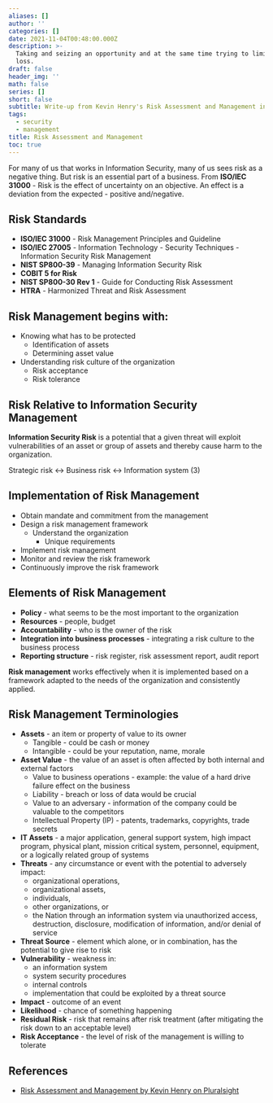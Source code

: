 ```yaml
---
aliases: []
author: ''
categories: []
date: 2021-11-04T00:48:00.000Z
description: >-
  Taking and seizing an opportunity and at the same time trying to limit the
  loss.
draft: false
header_img: ''
math: false
series: []
short: false
subtitle: Write-up from Kevin Henry's Risk Assessment and Management in Pluralsight
tags:
  - security
  - management
title: Risk Assessment and Management
toc: true
---
```


For many of us that works in Information Security, many of us sees risk as a negative thing. But risk is an essential part of a business. From **ISO/IEC 31000** - Risk is the effect of uncertainty on an objective. An effect is a deviation from the expected - positive and/negative.

## Risk Standards

* **ISO/IEC 31000** - Risk Management Principles and Guideline
* **ISO/IEC 27005** - Information Technology - Security Techniques - Information Security Risk Management
* **NIST SP800-39** - Managing Information Security Risk
* **COBIT 5 for Risk**
* **NIST SP800-30 Rev 1** - Guide for Conducting Risk Assessment
* **HTRA** - Harmonized Threat and Risk Assessment

## Risk Management begins with:

* Knowing what has to be protected
  * Identification of assets
  * Determining asset value
* Understanding risk culture of the organization
  * Risk acceptance
  * Risk tolerance

## Risk Relative to Information Security Management

**Information Security Risk** is a potential that a given threat will exploit vulnerabilities of an asset or group of assets and thereby cause harm to the organization.

Strategic risk \<-> Business risk \<-> Information system (3)

## Implementation of Risk Management

* Obtain mandate and commitment from the management
* Design a risk management framework
  * Understand the organization
    * Unique requirements
* Implement risk management
* Monitor and review the risk framework
* Continuously improve the risk framework

## Elements of Risk Management

* **Policy** - what seems to be the most important to the organization
* **Resources** - people, budget
* **Accountability** - who is the owner of the risk
* **Integration into business processes** - integrating a risk culture to the business process
* **Reporting structure** - risk register, risk assessment report, audit report

**Risk management** works effectively when it is implemented based on a framework adapted to the needs of the organization and consistently applied.

## Risk Management Terminologies

* **Assets** - an item or property of value to its owner
  * Tangible - could be cash or money
  * Intangible - could be your reputation, name, morale
* **Asset Value** - the value of an asset is often affected by both internal and external factors
  * Value to business operations - example: the value of a hard drive failure effect on the business
  * Liability - breach or loss of data would be crucial
  * Value to an adversary - information of the company could be valuable to the competitors
  * Intellectual Property (IP) - patents, trademarks, copyrights, trade secrets
* **IT Assets** - a major application, general support system, high impact program, physical plant, mission critical system, personnel, equipment, or a logically related group of systems
* **Threats** - any circumstance or event with the potential to adversely impact:
  * organizational operations,
  * organizational assets,
  * individuals,
  * other organizations, or
  * the Nation
  through an information system via unauthorized access, destruction, disclosure, modification of information, and/or denial of service
* **Threat Source** - element which alone, or in combination, has the potential to give rise to risk
* **Vulnerability** - weakness in:
  * an information system
  * system security procedures
  * internal controls
  * implementation
  that could be exploited by a threat source
* **Impact** - outcome of an event
* **Likelihood** - chance of something happening
* **Residual Risk** - risk that remains after risk treatment (after mitigating the risk down to an acceptable level)
* **Risk Acceptance** - the level of risk of the management is willing to tolerate

## References

* [Risk Assessment and Management by Kevin Henry on Pluralsight](https://app.pluralsight.com/library/courses/risk-assessment-management/table-of-contents)
